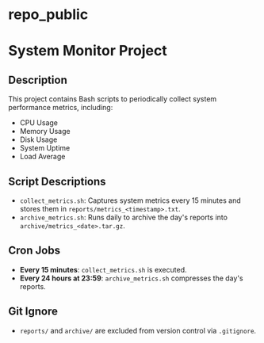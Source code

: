 # repo_public

# System Monitor Project

## Description
This project contains Bash scripts to periodically collect system performance metrics, including:
- CPU Usage
- Memory Usage
- Disk Usage
- System Uptime
- Load Average

## Script Descriptions
- `collect_metrics.sh`: Captures system metrics every 15 minutes and stores them in `reports/metrics_<timestamp>.txt`.
- `archive_metrics.sh`: Runs daily to archive the day's reports into `archive/metrics_<date>.tar.gz`.

## Cron Jobs
- **Every 15 minutes**: `collect_metrics.sh` is executed.
- **Every 24 hours at 23:59**: `archive_metrics.sh` compresses the day's reports.

## Git Ignore
- `reports/` and `archive/` are excluded from version control via `.gitignore`.

